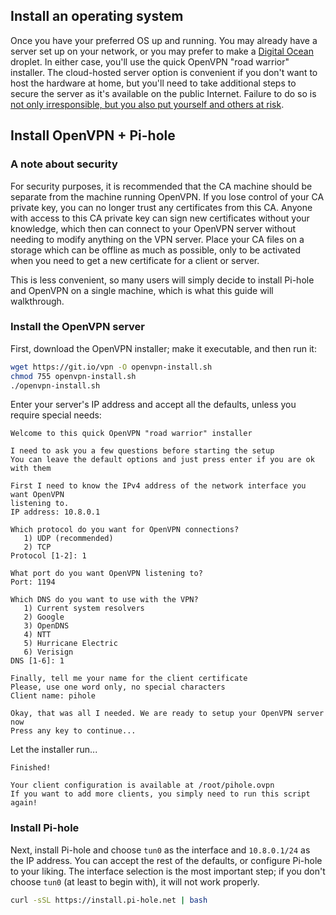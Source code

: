 ## Install an operating system

Once you have your preferred OS up and running.  You may already have a server set up on your network, or you may prefer to make a [Digital Ocean](https://www.digitalocean.com/?refcode=344d234950e1) droplet.  In either case, you'll use the quick OpenVPN "road warrior" installer.  The cloud-hosted server option is convenient if you don't want to host the hardware at home, but you'll need to take additional steps to secure the server as it's available on the public Internet.  Failure to do so is [not only irresponsible, but you also put yourself and others at risk](https://www.us-cert.gov/ncas/alerts/TA13-088A).

## Install OpenVPN + Pi-hole

### A note about security

For security purposes, it is recommended that the CA machine should be separate from the machine running OpenVPN. If you lose control of your CA private key, you can no longer trust any certificates from this CA. Anyone with access to this CA private key can sign new certificates without your knowledge, which then can connect to your OpenVPN server without needing to modify anything on the VPN server. Place your CA files on a storage which can be offline as much as possible, only to be activated when you need to get a new certificate for a client or server.

This is less convenient, so many users will simply decide to install Pi-hole and OpenVPN on a single machine, which is what this guide will walkthrough.

### Install the OpenVPN server

First, download the OpenVPN installer; make it executable, and then run it:

```bash
wget https://git.io/vpn -O openvpn-install.sh
chmod 755 openvpn-install.sh
./openvpn-install.sh
```

Enter your server's IP address and accept all the defaults, unless you require special needs:

```text
Welcome to this quick OpenVPN "road warrior" installer

I need to ask you a few questions before starting the setup
You can leave the default options and just press enter if you are ok with them

First I need to know the IPv4 address of the network interface you want OpenVPN
listening to.
IP address: 10.8.0.1

Which protocol do you want for OpenVPN connections?
   1) UDP (recommended)
   2) TCP
Protocol [1-2]: 1

What port do you want OpenVPN listening to?
Port: 1194

Which DNS do you want to use with the VPN?
   1) Current system resolvers
   2) Google
   3) OpenDNS
   4) NTT
   5) Hurricane Electric
   6) Verisign
DNS [1-6]: 1

Finally, tell me your name for the client certificate
Please, use one word only, no special characters
Client name: pihole

Okay, that was all I needed. We are ready to setup your OpenVPN server now
Press any key to continue...
```

Let the installer run...

```text
Finished!

Your client configuration is available at /root/pihole.ovpn
If you want to add more clients, you simply need to run this script again!
```

### Install Pi-hole

Next, install Pi-hole and choose `tun0` as the interface and `10.8.0.1/24` as the IP address. You can accept the rest of the defaults, or configure Pi-hole to your liking.  The interface selection is the most important step; if you don't choose `tun0` (at least to begin with), it will not work properly.

```bash
curl -sSL https://install.pi-hole.net | bash
```
